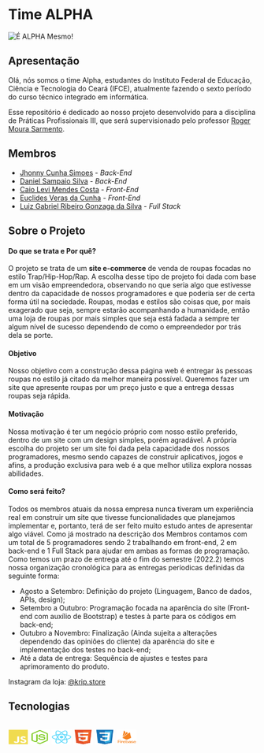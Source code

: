 # Time ALPHA

<img title=" É ALPHA Mesmo!" src="https://user-images.githubusercontent.com/112483118/190138208-3743eb0f-4029-4699-9687-41f126e3a7d3.png">

## Apresentação
Olá, nós somos o time Alpha, estudantes do Instituto Federal de Educação, Ciência e Tecnologia do Ceará (IFCE), atualmente fazendo o sexto período do curso técnico integrado em informática.

Esse repositório é dedicado ao nosso projeto desenvolvido para a disciplina de Práticas Profissionais III, que será supervisionado pelo professor [Roger Moura Sarmento](https://github.com/rogermsarmento).

## Membros

- [Jhonny Cunha Simoes](https://github.com/jhonnycs)  - *Back-End*
- [Daniel Sampaio Silva](https://github.com/DanielSSPP) - *Back-End*
- [Caio Levi Mendes Costa](https://github.com/caiolevimc) - *Front-End*
- [Euclides Veras da Cunha](https://github.com/EuclidesCunha0) - *Front-End*
- [Luiz Gabriel Ribeiro Gonzaga da Silva](https://github.com/https://github.com/eholuizao) - *Full Stack*

## Sobre o Projeto

#### Do que se trata e Por quê?

O projeto se trata de um **site e-commerce** de venda de roupas focadas no estilo Trap/Hip-Hop/Rap.
A escolha desse tipo de projeto foi dada com base em um visão empreendedora, observando no que seria algo que estivesse dentro da capacidade de nossos programadores e que poderia ser de certa forma útil na sociedade. Roupas, modas e estilos são coisas que, por mais exagerado que seja, sempre estarão acompanhando a humanidade, então uma loja de roupas por mais simples que seja está fadada a sempre ter algum nível de sucesso dependendo de como o empreendedor por trás dela se porte.

#### Objetivo

Nosso objetivo com a construção dessa página web é entregar às pessoas roupas no estilo já citado da melhor maneira possível. Queremos fazer um site que apresente roupas por um preço justo e que a entrega dessas roupas seja rápida.

#### Motivação

Nossa motivação é ter um negócio próprio com nosso estilo preferido, dentro de um site com um design simples, porém agradável. A própria escolha do projeto ser um site foi dada pela capacidade dos nossos programadores, mesmo sendo capazes de construir aplicativos, jogos e afins, a produção exclusiva para web é a que melhor utiliza explora nossas abilidades.

#### Como será feito?

Todos os membros atuais da nossa empresa nunca tiveram um experiência real em construir um site que tivesse funcionalidades que planejamos implementar e, portanto, terá de ser feito muito estudo antes de apresentar algo viável.
Como já mostrado na descrição dos Membros contamos com um total de 5 programadores sendo 2 trabalhando em front-end, 2 em back-end e 1 Full Stack para ajudar em ambas as formas de programação. Como temos um prazo de entrega até o fim do semestre (2022.2) temos nossa organização cronológica para as entregas períodicas definidas da seguinte forma:

- Agosto a Setembro: Definição do projeto (Linguagem, Banco de dados, APIs, design);
- Setembro a Outubro: Programação focada na aparência do site (Front-end com auxílio de Bootstrap) e testes à parte para os códigos em back-end;
- Outubro a Novembro: Finalização (Ainda sujeita a alterações dependendo das opiniôes do cliente) da aparência do site e implementação dos testes no back-end;
- Até a data de entrega: Sequência de ajustes e testes para aprimoramento do produto.

Instagram da loja: [@krip.store](https://www.instagram.com/krip.store/)

## Tecnologias

<div style="display: inline_block"><br>
  <img title="javascript" align="center" height="30" width="40" src="https://raw.githubusercontent.com/devicons/devicon/master/icons/javascript/javascript-plain.svg">
  <img title="nodejs" align="center" height="30" width="40" src="https://raw.githubusercontent.com/devicons/devicon/master/icons/nodejs/nodejs-original.svg">
  <img title="react" align="center" height="30" width="40" src="https://raw.githubusercontent.com/devicons/devicon/master/icons/react/react-original.svg">
  <img title="html5" align="center" height="30" width="40" src="https://raw.githubusercontent.com/devicons/devicon/master/icons/html5/html5-original.svg">
  <img title="css3" align="center" height="30" width="40" src="https://raw.githubusercontent.com/devicons/devicon/master/icons/css3/css3-original.svg">
  <img title="firebase" align="center" height="30" width="40" src="https://github.com/devicons/devicon/blob/master/icons/firebase/firebase-plain-wordmark.svg">

</div>
